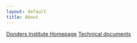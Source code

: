 ```yaml
---
layout: default
title: About
---
```

[Donders Institute Homepage](http://www.donders.ru.nl)
[Technical documents](https://radboud.atlassian.net/wiki/spaces/RDM)
